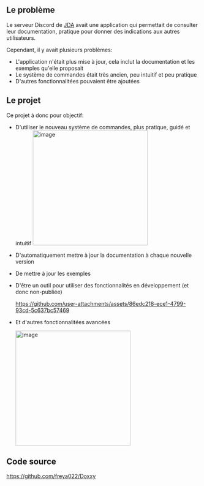## Le problème

Le serveur Discord de [JDA](https://github.com/discord-jda/JDA) avait une application qui permettait de consulter leur documentation,
pratique pour donner des indications aux autres utilisateurs.

Cependant, il y avait plusieurs problèmes:
- L'application n'était plus mise à jour, cela inclut la documentation et les exemples qu'elle proposait
- Le système de commandes était très ancien, peu intuitif et peu pratique
- D'autres fonctionnalitées pouvaient être ajoutées

## Le projet

Ce projet à donc pour objectif:
- D'utiliser le nouveau système de commandes, plus pratique, guidé et intuitif
  <img height="300" alt="image" src="https://github.com/user-attachments/assets/ac8ea754-2e44-4940-98f6-1bc8c568fae9" />
- D'automatiquement mettre à jour la documentation à chaque nouvelle version
- De mettre à jour les exemples
- D'être un outil pour utiliser des fonctionnalités en développement (et donc non-publiée)

  https://github.com/user-attachments/assets/86edc218-ece1-4799-93cd-5c637bc57469

- Et d'autres fonctionnalitées avancées
  
  <img height="300" alt="image" src="https://github.com/user-attachments/assets/3a1ce607-a8c5-40a8-affc-6393a5e8508b" />

## Code source

https://github.com/freya022/Doxxy
